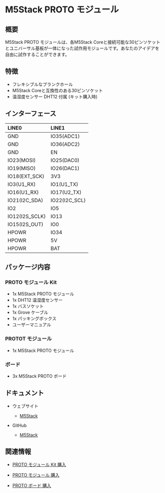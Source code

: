 # M5Stack PROTO モジュール

## 概要

M5Stack PROTO モジュールは、各M5Stack Coreと接続可能な30ピンソケットとユニバーサル基板が一体になった試作用モジュールです。あなたのアイデアを自由に試作することができます。

## 特徴

- フレキシブルなブランクホール
- M5Stack Coreと互換性のある30ピンソケット
- 温湿度センサー DHT12 付属 (キット購入時)

## インターフェース

| LINE0            | LINE1            |
|:---|:---|
| GND              | IO35(ADC1)       |
| GND              | IO36(ADC2)       |
| GND              | EN               |
| IO23(MOSI)       | IO25(DAC0)       |
| IO19(MISO)       | IO26(DAC1)       |
| IO18(EXT_SCK)    | 3V3              |
| IO3(U1_RX)       | IO1(U1_TX)       |
| IO16(U1_RX)      | IO17(U2_TX)      |
| IO21(I2C_SDA)    | IO22(I2C_SCL)    |
| IO2              | IO5              |
| IO12(I2S_SCLK)   | IO13             |
| IO15(I2S_OUT)    | IO0              |
| HPOWR            | IO34             |
| HPOWR            | 5V               |
| HPOWR            | BAT              |

## パッケージ内容

### PROTO モジュール Kit

- 1x M5Stack PROTO モジュール
- 1x DHT12 温湿度センサー
- 1x バスソケット
- 1x Grove ケーブル
- 1x パッキングボックス
- ユーザーマニュアル

### PROTOT モジュール

- 1x M5Stack PROTO モジュール

### ボード

- 3x M5Stack PROTO ボード

## ドキュメント

- ウェブサイト
  - [M5Stack](https://m5stack.com)

- GitHub
  - [M5Stack](https://github.com/m5stack/M5Stack)

## 関連情報

- [PROTO モジュール Kit 購入](https://ja.aliexpress.com/store/product/M5Stack-Official-Experimental-Proto-Board-Set-included-DHT12-Bus-Socke-Grove-Cable-for-ESP32-Basic-Kit/3226069_32841004439.html?spm=a2g11.12010615.8148356.4.107d660eYIJ8hs)

- [PROTO モジュール 購入](https://www.aliexpress.com/store/product/M5Stack-Official-Stock-Offer-Proto-Module-Proto-Board-with-Extension-Bus-Socket-for-Arduino-ESP32-Development/3226069_32843231933.html?spm=2114.12010610.8148356.4.7b26c4a1MZw8Xy.html)

- [PROTO ボード 購入](https://www.aliexpress.com/store/product/M5Stack-Official-Core-Development-of-Experimental-Proto-Board-suitable-for-ESP32-Basic-Kit-and-Mpu9250-Kit/3226069_32837180999.html?spm=a2g11.12010615.8148356.6.107d660eszgsuC)
